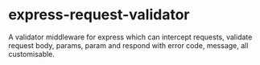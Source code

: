 # express-request-validator
A validator middleware for express which can intercept requests, validate request body, params, param and respond with error code, message, all customisable.
